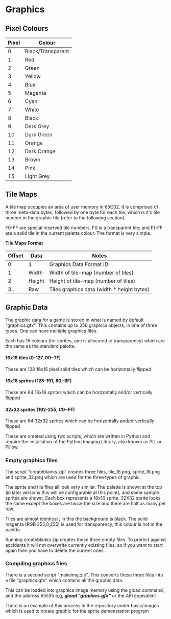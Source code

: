 

# Graphics

## Pixel Colours

| Pixel | Colour            |
| ----- | ----------------- |
| <div class='cbox _c0'>0</div>    | Black/Transparent |
| <div class='cbox _c1'>1</div>    | Red               |
| <div class='cbox _c2'>2</div>    | Green             |
| <div class='cbox _c3'>3</div>    | Yellow            |
| <div class='cbox _c4'>4</div>    | Blue              |
| <div class='cbox _c5'>5</div>    | Magenta           |
| <div class='cbox _c6'>6</div>    | Cyan              |
| <div class='cbox _c7'>7</div>    | White             |
| <div class='cbox _c8'>8</div>    | Black             |
| <div class='cbox _c9'>9</div>    | Dark Grey         |
| <div class='cbox _c10'>10</div>  | Dark Green        |
| <div class='cbox _c11'>11</div>  | Orange            |
| <div class='cbox _c12'>12</div>  | Dark Orange       |
| <div class='cbox _c13'>13</div>  | Brown             |
| <div class='cbox _c14'>14</div>  | Pink              |
| <div class='cbox _c15'>15</div>  | Light Grey        |

## Tile Maps

A tile map occupies an area of user memory in 65C02. It is comprised of three meta-data bytes, followed by one byte for each tile, which is it's tile number in the graphic file (refer to the following section).

F0-FF are special reserved tile numbers, F0 is a transparent tile; and F1-FF are a solid tile in the current palette colour. The format is very simple.

**Tile Maps Format**

| Offset | Data   | Notes                                      |
| ------ | ------ | ------------------------------------------ |
| 0      | 1      | Graphics Data Format ID                    |
| 1      | Width  | Width of tile-map (number of tiles)        |
| 2      | Height | Height of tile-map (number of tiles)       |
| 3..    | Raw    | Tiles graphics data (width * height bytes) |

## Graphic Data

The graphic data for a game is stored in what is named by default "graphics.gfx". This contains up to 256 graphics objects, in one of three types. One can have multiple graphics files.

Each has 15 colours (for sprites, one is allocated to transparency) which are the same as the standard palette.

#### 16x16 tiles (0-127, $00-$7F)

These are 128 16x16 pixel solid tiles which can be horizontally flipped

#### 16x16 sprites (128-191, $80-$BF)

These are 64 16x16 sprites which can be horizontally and/or vertically flipped

#### 32x32 sprites (192-255, $C0-$FF)

These are 64 32x32 sprites which can be horizontally and/or vertically flipped

These are created using two scripts, which are written in Python and require the installation of the Python Imaging Library, also known as PIL or Pillow.

### Empty graphics files

The script "createblanks.zip" creates three files, tile_16.png, sprite_16.png and sprite_32.png which are used for the three types of graphic.

The sprite and tile files all look very similar. The palette is shown at the top (in later versions this will be configurable at this point), and some sample sprites are shown. Each box represents a 16x16 sprite. 32X32 sprite looks the same except the boxes are twice the size and there are half as many per row.

Tiles are almost identical ; in this the background is black. The solid magenta (RGB 255,0,255) is used for transparency, this colour is not in the palette.

Running createblanks.zip creates these three empty files. To protect against accidents it will not overwrite currently existing files, so if you want to start again then you have to delete the current ones.

### Compiling graphics files

There is a second script "makeimg.zip". This converts these three files into a file "graphics.gfx" which contains all the graphic data.

This can be loaded into graphics image memory using the gload command, and the address 65535 e,g, ***gload "graphics.gfx"*** or the API equivalent

There is an example of this process in the repository under basic/images which is used to create graphic for the sprite demonstation program